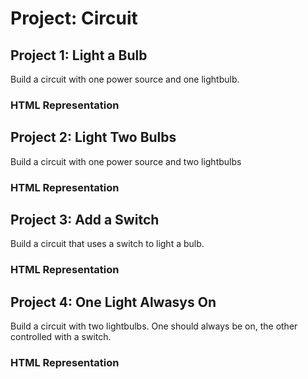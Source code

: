 # Project: Circuit

## Project 1: Light a Bulb

Build a circuit with one power source and one lightbulb.

<!-- Diagram -->

### HTML Representation

<!-- Mockup -->

## Project 2: Light Two Bulbs

Build a circuit with one power source and two lightbulbs

<!-- Diagram -->

### HTML Representation

<!-- Mockup -->

## Project 3: Add a Switch

Build a circuit that uses a switch to light a bulb.

<!-- Diagram -->

### HTML Representation

<!-- Mockup -->

## Project 4: One Light Alwasys On

Build a circuit with two lightbulbs. One should always be on, the other controlled with a switch.

<!-- Diagram -->

### HTML Representation

<!-- Mockup -->


